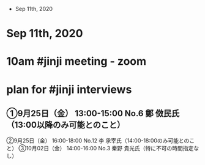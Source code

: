 * Sep 11th, 2020
# Sep 11th, 2020
# 10am #jinji meeting - zoom
# plan for #jinji interviews
## ①9月25日（金） 13:00-15:00 No.6 鄭 傚民氏（13:00以降のみ可能とのこと）　
②9月25日（金） 16:00-18:00 No.12 李 承宰氏（14:00-18:00のみ可能とのこと）
③10月02日（金） 14:00-16:00 No.3 秦野 貴光氏（特に不可の時間指定なし）
#
